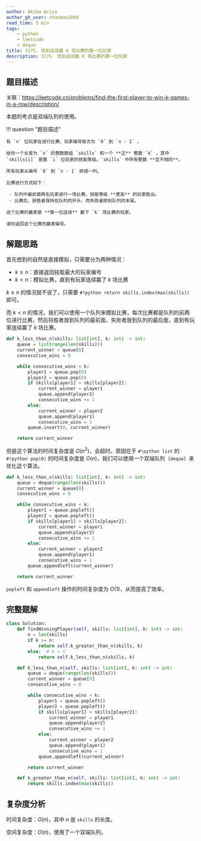 ```yaml
---
author: Akiba Arisa
author_gh_user: zhanbao2000
read_time: 5 min
tags:
    - python
    - leetcode
    - deque
title: 3175. 找到连续赢 K 场比赛的第一位玩家
description: 3175. 找到连续赢 K 场比赛的第一位玩家
---
```


## 题目描述

关联：https://leetcode.cn/problems/find-the-first-player-to-win-k-games-in-a-row/description/

本题的考点是双端队列的使用。

!!! question "题目描述"

    有 `n` 位玩家在进行比赛，玩家编号依次为 `0` 到 `n - 1` 。
    
    给你一个长度为 `n` 的整数数组 `skills` 和一个 **正** 整数 `k` ，其中 `skills[i]` 是第 `i` 位玩家的技能等级。`skills` 中所有整数 **互不相同**。
    
    所有玩家从编号 `0` 到 `n - 1` 排成一列。
    
    比赛进行方式如下：
    
     - 队列中最前面两名玩家进行一场比赛，技能等级 **更高** 的玩家胜出。
     - 比赛后，获胜者保持在队列的开头，而失败者排到队列的末尾。
    
    这个比赛的赢家是 **第一位连续** 赢下 `k` 场比赛的玩家。
    
    请你返回这个比赛的赢家编号。

## 解题思路

首先想到的自然是直接模拟，只需要分为两种情况：

 - $k \geq n$：直接返回技能最大的玩家编号
 - $k < n$：模拟比赛，直到有玩家连续赢了 $k$ 场比赛

$k \geq n$ 的情况就不说了，只需要 `#!python return skills.index(max(skills))` 即可。

而 $k < n$ 的情况，我们可以使用一个队列来模拟比赛，每次比赛都是队列的前两位进行比赛，然后将胜者放到队列的最前面，失败者放到队列的最后面，直到有玩家连续赢了 $k$ 场比赛。

```python
def k_less_than_n(skills: list[int], k: int) -> int:
    queue = list(range(len(skills)))
    current_winner = queue[0]
    consecutive_wins = 0

    while consecutive_wins < k:
        player1 = queue.pop(0)
        player2 = queue.pop(0)
        if skills[player1] > skills[player2]:
            current_winner = player1
            queue.append(player2)
            consecutive_wins += 1
        else:
            current_winner = player2
            queue.append(player1)
            consecutive_wins = 1
        queue.insert(0, current_winner)

    return current_winner
```

但是这个算法的时间复杂度是 $O(n^2)$，会超时。原因在于 `#!python list` 的 `#!python pop(0)` 的时间复杂度是 $O(n)$，我们可以使用一个双端队列（`deque`）来优化这个算法。

```python hl_lines="2 7 8 17"
def k_less_than_n(skills: list[int], k: int) -> int:
    queue = deque(range(len(skills)))
    current_winner = queue[0]
    consecutive_wins = 0

    while consecutive_wins < k:
        player1 = queue.popleft()
        player2 = queue.popleft()
        if skills[player1] > skills[player2]:
            current_winner = player1
            queue.append(player2)
            consecutive_wins += 1
        else:
            current_winner = player2
            queue.append(player1)
            consecutive_wins = 1
        queue.appendleft(current_winner)

    return current_winner
```

`popleft` 和 `appendleft` 操作的时间复杂度为 $O(1)$，从而提高了效率。

## 完整题解

```python
class Solution:
    def findWinningPlayer(self, skills: list[int], k: int) -> int:
        n = len(skills)
        if k >= n:
            return self.k_greater_than_n(skills, k)
        else:  # k < n
            return self.k_less_than_n(skills, k)

    def k_less_than_n(self, skills: list[int], k: int) -> int:
        queue = deque(range(len(skills)))
        current_winner = queue[0]
        consecutive_wins = 0

        while consecutive_wins < k:
            player1 = queue.popleft()
            player2 = queue.popleft()
            if skills[player1] > skills[player2]:
                current_winner = player1
                queue.append(player2)
                consecutive_wins += 1
            else:
                current_winner = player2
                queue.append(player1)
                consecutive_wins = 1
            queue.appendleft(current_winner)

        return current_winner

    def k_greater_than_n(self, skills: list[int], k: int) -> int:
        return skills.index(max(skills))
```

## 复杂度分析

时间复杂度：$O(n)$，其中 $n$ 是 `skills` 的长度。

空间复杂度：$O(n)$，使用了一个双端队列。
